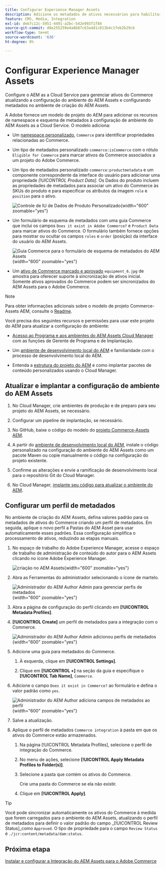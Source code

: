 ```yaml
---
title: Configurar Experience Manager Assets
description: Adicione os metadados de ativos necessários para habilitar a Integração do AEM Assets para o Commerce a fim de sincronizar ativos entre projetos do Adobe Commerce e do Experience Manager Assets.
feature: CMS, Media, Integration
exl-id: deb7c12c-5951-4491-a2bc-542e993f1f84
source-git-commit: d8e255259e4a8b87c63a4d1c013b4c1feb2b29cb
workflow-type: tm+mt
source-wordcount: '636'
ht-degree: 0%

---
```


# Configurar Experience Manager Assets

Configure o AEM as a Cloud Service para gerenciar ativos do Commerce atualizando a configuração do ambiente do AEM Assets e configurando metadados no ambiente de criação do AEM Assets.

A Adobe fornece um modelo de projeto do AEM para adicionar os recursos de namespace e esquema de metadados à configuração de ambiente do AEM Assets as a Cloud Service. O modelo adiciona:

- Um [namespace personalizado](https://github.com/ankumalh/assets-commerce/blob/main/ui.config/jcr_root/apps/commerce/config/org.apache.sling.jcr.repoinit.RepositoryInitializer~commerce-namespaces.cfg.json), `Commerce` para identificar propriedades relacionadas ao Commerce.

- Um tipo de metadados personalizado `commerce:isCommerce` com o rótulo `Eligible for Commerce` para marcar ativos da Commerce associados a um projeto do Adobe Commerce.

- Um tipo de metadados personalizado `commerce:productmetadata` e um componente correspondente da interface do usuário para adicionar uma propriedade *[!UICONTROL Product Data]*. Os Dados do produto incluem as propriedades de metadados para associar um ativo do Commerce às SKUs do produto e para especificar os atributos da imagem `role` e `position` para o ativo.

  ![Controle de IU de Dados de Produto Personalizado](./assets/aem-commerce-sku-metadata-fields-from-template.png){width="600" zoomable="yes"}

- Um formulário de esquema de metadados com uma guia Commerce que inclui os campos `Does it exist in Adobe Commerce?` e `Product Data` para marcar ativos do Commerce. O formulário também fornece opções para mostrar ou ocultar os campos `roles` e `order` (posição) da interface do usuário do AEM Assets.

  ![Guia Commerce para o formulário de esquema de metadados do AEM Assets](./assets/assets-configure-metadata-schema-form-editor.png){width="600" zoomable="yes"}

- Um [ativo de Commerce marcado e aprovado](https://github.com/ankumalh/assets-commerce/blob/main/ui.content/src/main/content/jcr_root/content/dam/wknd/en/activities/hiking/equipment_6.jpg/.content.xml) `equipment_6.jpg` de amostra para oferecer suporte à sincronização de ativos inicial. Somente ativos aprovados do Commerce podem ser sincronizados do AEM Assets para o Adobe Commerce.

>[!NOTE]
>Para obter informações adicionais sobre o modelo de projeto Commerce-Assets AEM, consulte o [Readme](https://github.com/ankumalh/assets-commerce).

Você precisa dos seguintes recursos e permissões para usar este projeto do AEM para atualizar a configuração do ambiente:

- [Acesso ao Programa e aos ambientes do AEM Assets Cloud Manager](https://experienceleague.adobe.com/en/docs/experience-manager-cloud-service/content/onboarding/journey/cloud-manager#access-sysadmin-bo) com as funções de Gerente de Programa e de Implantação.

- Um [ambiente de desenvolvimento local do AEM](https://experienceleague.adobe.com/en/docs/experience-manager-learn/cloud-service/local-development-environment-set-up/overview) e familiaridade com o processo de desenvolvimento local do AEM.

- Entenda a [estrutura do projeto do AEM](https://experienceleague.adobe.com/pt-br/docs/experience-manager-cloud-service/content/implementing/developing/aem-project-content-package-structure) e como implantar pacotes de conteúdo personalizados usando o Cloud Manager.

## Atualizar e implantar a configuração de ambiente do AEM Assets

1. No Cloud Manager, crie ambientes de produção e de preparo para seu projeto do AEM Assets, se necessário.

1. Configurar um pipeline de implantação, se necessário.

1. No GitHub, baixe o código do modelo do [projeto Commerce-Assets AEM](https://github.com/ankumalh/assets-commerce).

1. A partir do [ambiente de desenvolvimento local do AEM](https://experienceleague.adobe.com/en/docs/experience-manager-learn/cloud-service/local-development-environment-set-up/overview), instale o código personalizado na configuração do ambiente do AEM Assets como um pacote Maven ou copie manualmente o código na configuração do projeto existente.

1. Confirme as alterações e envie a ramificação de desenvolvimento local para o repositório Git do Cloud Manager.

1. No Cloud Manager, [implante seu código para atualizar o ambiente do AEM](https://experienceleague.adobe.com/en/docs/experience-manager-cloud-service/content/implementing/using-cloud-manager/deploy-code#deploying-code-with-cloud-manager).

## Configurar um perfil de metadados

No ambiente de criação do AEM Assets, defina valores padrão para os metadados de ativos do Commerce criando um perfil de metadados. Em seguida, aplique o novo perfil a
Pastas do AEM Asset para usar automaticamente esses padrões. Essa configuração simplifica o processamento de ativos, reduzindo as etapas manuais.

1. No espaço de trabalho do Adobe Experience Manager, acesse o espaço de trabalho de administração de conteúdo do autor para o AEM Assets clicando no ícone Adobe Experience Manager.

   ![criação no AEM Assets](./assets/aem-assets-authoring.png){width="600" zoomable="yes"}

1. Abra as Ferramentas do administrador selecionando o ícone de martelo.

   ![Administrador do AEM Author Admin para gerenciar perfis de metadados](./assets/aem-manage-metadata-profiles.png){width="600" zoomable="yes"}

1. Abra a página de configuração do perfil clicando em **[!UICONTROL Metadata Profiles]**.

1. **[!UICONTROL Create]** um perfil de metadados para a integração com o Commerce.

   ![Administrador do AEM Author Admin adicionou perfis de metadados ](./assets/aem-create-metadata-profile.png){width="600" zoomable="yes"}

1. Adicione uma guia para metadados do Commerce.

   1. À esquerda, clique em **[!UICONTROL Settings]**.

   1. Clique em **[!UICONTROL +]** na seção da guia e especifique o **[!UICONTROL Tab Name]**, `Commerce`.

1. Adicione o campo `Does it exist in Commerce?` ao formulário e defina o valor padrão como `yes`.

   ![Administrador do AEM Author adiciona campos de metadados ao perfil](./assets/aem-edit-metadata-profile-fields.png){width="600" zoomable="yes"}

1. Salve a atualização.

1. Aplique o perfil de metadados `Commerce integration` à pasta em que os ativos do Commerce estão armazenados.

   1. Na página [!UICONTROL  Metadata Profiles], selecione o perfil de integração do Commerce.

   1. No menu de ações, selecione **[!UICONTROL Apply Metadata Profiles to Folder(s)]**.

   1. Selecione a pasta que contém os ativos do Commerce.

      Crie uma pasta do Commerce se ela não existir.

   1. Clique em **[!UICONTROL Apply]**.

>[!TIP]
>
>Você pode sincronizar automaticamente os ativos do Commerce à medida que forem carregados para o ambiente do AEM Assets, atualizando o perfil de metadados para definir o valor padrão do campo _[!UICONTROL Review Status]_como `Approved`. O tipo de propriedade para o campo `Review Status` é `./jcr:content/metadata/dam:status`.

## Próxima etapa

[Instalar e configurar a Integração do AEM Assets para o Adobe Commerce](aem-assets-configure-commerce.md)
